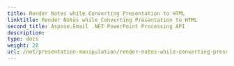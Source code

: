 ```yaml
---
title: Render Notes while Converting Presentation to HTML
linktitle: Render Notes while Converting Presentation to HTML
second_title: Aspose.Email .NET PowerPoint Processing API
description: 
type: docs
weight: 28
url: /net/presentation-manipulation/render-notes-while-converting-presentation-to-html/
---
```

